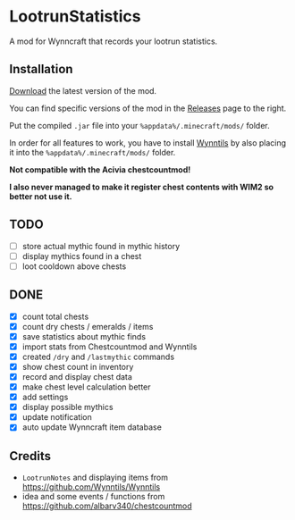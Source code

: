 # LootrunStatistics

A mod for Wynncraft that records your lootrun statistics.

## Installation

[Download](https://github.com/McPlayHD/LootrunStatistics/releases/download/v1.0.1/lootrunstatistics-1.0.1.jar) the
latest version of the mod.

You can find specific versions of the mod in the [Releases](https://github.com/McPlayHD/LootrunStatistics/releases) page
to the right.

Put the compiled `.jar` file into your `%appdata%/.minecraft/mods/` folder.

In order for all features to work, you have to install [Wynntils](https://wynntils.com/) by also placing it into the `%appdata%/.minecraft/mods/` folder.

**Not compatible with the Acivia chestcountmod!**

**I also never managed to make it register chest contents with WIM2 so better not use it.**

## TODO

- [ ] store actual mythic found in mythic history
- [ ] display mythics found in a chest
- [ ] loot cooldown above chests

## DONE

- [x] count total chests
- [x] count dry chests / emeralds / items
- [x] save statistics about mythic finds
- [x] import stats from Chestcountmod and Wynntils
- [x] created `/dry` and `/lastmythic` commands
- [x] show chest count in inventory
- [x] record and display chest data
- [x] make chest level calculation better
- [x] add settings
- [x] display possible mythics
- [x] update notification
- [x] auto update Wynncraft item database

## Credits
- `LootrunNotes` and displaying items from https://github.com/Wynntils/Wynntils
- idea and some events / functions from https://github.com/albarv340/chestcountmod
